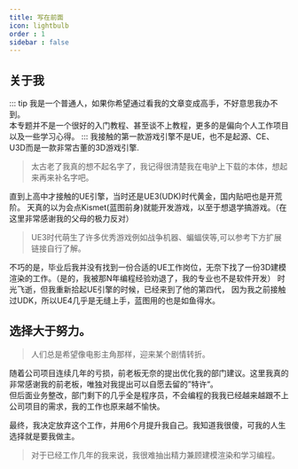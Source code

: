 ```yaml
---
title: 写在前面
icon: lightbulb
order : 1
sidebar : false
---
```

## 关于我
::: tip
我是一个普通人，如果你希望通过看我的文章变成高手，不好意思我办不到。<br>
本专题并不是一个很好的入门教程、甚至谈不上教程，更多的是偏向个人工作项目以及一些学习心得。
:::
我接触的第一款游戏引擎不是UE，也不是起源、CE、U3D而是一款非常古董的3D游戏引擎.
>太古老了我真的想不起名字了，我记得很清楚我在电驴上下载的本体，想起来再来补名字吧。

直到上高中才接触的UE引擎，当时还是UE3(UDK)时代黄金，国内贴吧也是开荒阶。
天真的以为会点Kismet(蓝图前身)就能开发游戏，以至于想退学搞游戏。（在这里非常感谢我的父母的极力反对）

>UE3时代萌生了许多优秀游戏例如战争机器、蝙蝠侠等,可以参考下方扩展链接自行了解。

不巧的是，毕业后我并没有找到一份合适的UE工作岗位，无奈下找了一份3D建模渲染的工作。（是的，我被那N年编程经验劝退了，我的专业也不是软件开发）
时光飞逝，但我重新拾起UE引擎的时候，已经来到了他的第四代，
因为我之前接触过UDK，所以UE4几乎是无缝上手，蓝图用的也是如鱼得水。



## 选择大于努力。
>人们总是希望像电影主角那样，迎来某个剧情转折。

随着公司项目连续几年的亏损，前老板无奈的提出优化我的部门建议。这里我真的非常感谢我的前老板，唯独对我提出可以自愿去留的”特许“。
<br>但后面业务整改，部门剩下的几乎全是程序员，不会编程的我我已经越来越跟不上公司项目的需求，我的工作也原来越不愉快。

最终，我决定放弃这个工作，并用6个月提升我自己。我知道我很傻，可我的人生选择就是要我做主。
>对于已经工作几年的我来说，我很难抽出精力兼顾建模渲染和学习编程。